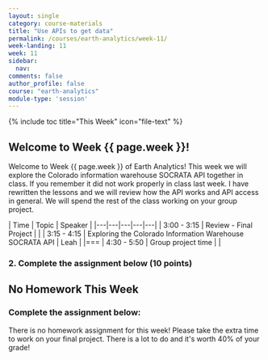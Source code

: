 ```yaml
---
layout: single
category: course-materials
title: "Use APIs to get data"
permalink: /courses/earth-analytics/week-11/
week-landing: 11
week: 11
sidebar:
  nav:
comments: false
author_profile: false
course: "earth-analytics"
module-type: 'session'
---
```


{% include toc title="This Week" icon="file-text" %}

<div class="notice--info" markdown="1">

## <i class="fa fa-ship" aria-hidden="true"></i> Welcome to Week {{ page.week }}!

Welcome to Week {{ page.week }} of Earth Analytics! This week we will explore the
Colorado information warehouse SOCRATA API together in class. If you remember
it did not work properly in class last week. I have rewritten the lessons and we
will review how the API works and API access in general. We will spend the rest
of the class working on your group project.

</div>

|  Time | Topic   | Speaker   |
|---|---|---|---|---|
| 3:00 - 3:15  | Review - Final Project |   |
| 3:15 - 4:15  | Exploring the Colorado Information Warehouse SOCRATA API | Leah |
|===
| 4:30 - 5:50  | Group project time   |    |


### 2. Complete the assignment below (10 points)

<div class="notice--warning" markdown="1">

## <i class="fa fa-pencil-square-o" aria-hidden="true"></i> No Homework This Week


### Complete the assignment below:

There is no homework assignment for this week! Please take the extra time to
work on your final project. There is a lot to do and it's worth 40% of your grade!

</div>
